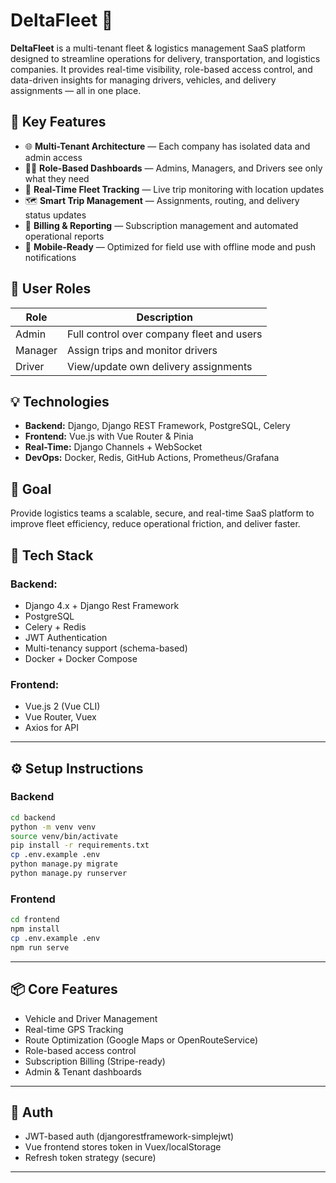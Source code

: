 # DeltaFleet 🚚

**DeltaFleet** is a multi-tenant fleet & logistics management SaaS platform designed to streamline operations for delivery, transportation, and logistics companies. It provides real-time visibility, role-based access control, and data-driven insights for managing drivers, vehicles, and delivery assignments — all in one place.

## 🚀 Key Features

- 🌐 **Multi-Tenant Architecture** — Each company has isolated data and admin access
- 🧑‍✈️ **Role-Based Dashboards** — Admins, Managers, and Drivers see only what they need
- 📍 **Real-Time Fleet Tracking** — Live trip monitoring with location updates
- 🗺️ **Smart Trip Management** — Assignments, routing, and delivery status updates
- 💼 **Billing & Reporting** — Subscription management and automated operational reports
- 📱 **Mobile-Ready** — Optimized for field use with offline mode and push notifications

## 🔐 User Roles

| Role     | Description                              |
|----------|------------------------------------------|
| Admin    | Full control over company fleet and users |
| Manager  | Assign trips and monitor drivers          |
| Driver   | View/update own delivery assignments      |

## 💡 Technologies

- **Backend:** Django, Django REST Framework, PostgreSQL, Celery
- **Frontend:** Vue.js with Vue Router & Pinia
- **Real-Time:** Django Channels + WebSocket
- **DevOps:** Docker, Redis, GitHub Actions, Prometheus/Grafana

## 🏁 Goal

Provide logistics teams a scalable, secure, and real-time SaaS platform to improve fleet efficiency, reduce operational friction, and deliver faster.


## 🚀 Tech Stack

### Backend:

* Django 4.x + Django Rest Framework
* PostgreSQL
* Celery + Redis
* JWT Authentication
* Multi-tenancy support (schema-based)
* Docker + Docker Compose

### Frontend:

* Vue.js 2 (Vue CLI)
* Vue Router, Vuex
* Axios for API

---

## ⚙️ Setup Instructions

### Backend

```bash
cd backend
python -m venv venv
source venv/bin/activate
pip install -r requirements.txt
cp .env.example .env
python manage.py migrate
python manage.py runserver
```

### Frontend

```bash
cd frontend
npm install
cp .env.example .env
npm run serve
```

---

## 📦 Core Features

* Vehicle and Driver Management
* Real-time GPS Tracking
* Route Optimization (Google Maps or OpenRouteService)
* Role-based access control
* Subscription Billing (Stripe-ready)
* Admin & Tenant dashboards

---

## 🔐 Auth

* JWT-based auth (djangorestframework-simplejwt)
* Vue frontend stores token in Vuex/localStorage
* Refresh token strategy (secure)

---
